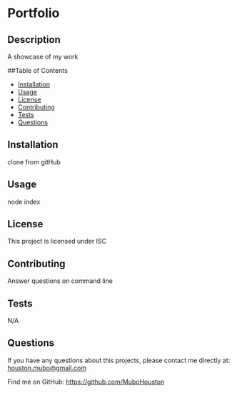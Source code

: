 # Portfolio

  

  ## Description
  A showcase of my work

  ##Table of Contents
  * [Installation](#installation)
  * [Usage](#usage)
  * [License](#license)
  * [Contributing](#contributing)
  * [Tests](#tests)
  * [Questions](#questions)
  
  ## Installation 
  clone from gitHub

  ## Usage 
  node index
  
  ## License 
  This project is licensed under ISC
  
  ## Contributing 
  Answer questions on command line
  
  ## Tests
  N/A

  ## Questions
  If you have any questions about this projects, please contact me directly at: houston.mubo@gmail.com
  
  Find me on GitHub: https://github.com/MuboHouston
